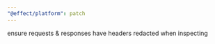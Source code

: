 ```yaml
---
"@effect/platform": patch
---
```


ensure requests & responses have headers redacted when inspecting
